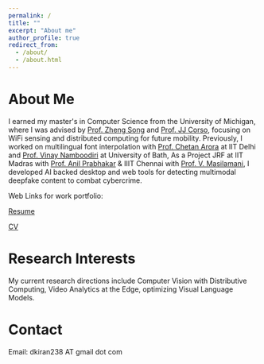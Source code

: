 ```yaml
---
permalink: /
title: ""
excerpt: "About me"
author_profile: true
redirect_from: 
  - /about/
  - /about.html
---
```


About Me
======

I earned my master's in Computer Science from the University of Michigan, where I was advised by [Prof. Zheng Song](https://umdearborn.edu/people-um-dearborn/zheng-song) and [Prof. JJ Corso](https://web.eecs.umich.edu/~jjcorso/), focusing on WiFi sensing and distributed computing for future mobility. Previously, I worked on multilingual font interpolation with [Prof. Chetan Arora](https://www.cse.iitd.ac.in/~chetan/) at IIT Delhi and [Prof. Vinay Namboodiri](https://vinaypn.github.io) at University of Bath,  As a Project JRF at IIT Madras with [Prof. Anil Prabhakar](https://sites.google.com/ee.iitm.ac.in/anilprabhakar/home) & IIIT Chennai with [Prof. V. Masilamani](https://www.iiitdm.ac.in/people/faculty/masila@iiitdm.ac.in), I developed AI backed desktop and web tools for detecting multimodal deepfake content to combat cybercrime.

Web Links for work portfolio:

[Resume](https://drive.google.com/file/d/1S4DCs-e5daRELRfqEjJPbFkjNlEhRwex/view?usp=share_link)

[CV](https://drive.google.com/file/d/1CfEzSRm9qq0q56GY-pWFhLHzBt1oCyKK/view?usp=share_link)


Research Interests
=================

My current research directions include Computer Vision with Distributive Computing, Video Analytics at the Edge, optimizing Visual Language Models.



Contact 
========

Email: dkiran238 AT gmail dot com
